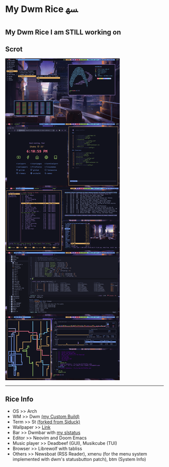 # My Dwm Rice ﳨ 

My Dwm Rice I am STILL working on 
--- 
## Scrot

![](rice.png)

--- 
## Rice Info

* OS >> Arch
* WM >> Dwm [(my Custom Build)](https://github.com/tanbinislam43/dwm)
* Term >> St [(forked from Siduck)](https://github.com/siduck/st)
* Wallpaper >> [Link](https://github.com/TanbinIslam43/collected-wallpapers/blob/main/57.jpg)
* Bar >> Dwmbar with [my slstatus](https://github.com/tanbinislam43/slstatus)
* Editor >> Neovim and Doom Emacs
* Music player >> Deadbeef (GUI), Musikcube (TUI)
* Browser >> Librewolf with tabliss
* Others >> Newsboat (RSS Reader), xmenu (for the menu system implemented with dwm's statusbutton patch), btm (System Info)




